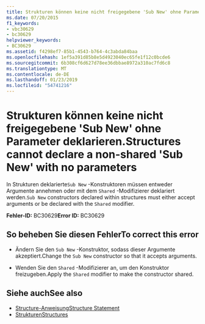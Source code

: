 ```yaml
---
title: Strukturen können keine nicht freigegebene 'Sub New' ohne Parameter deklarieren.
ms.date: 07/20/2015
f1_keywords:
- vbc30629
- bc30629
helpviewer_keywords:
- BC30629
ms.assetid: f4298ef7-85b1-4543-b764-4c3abda84baa
ms.openlocfilehash: 1ef5a391d85b8e5d4923040ec65fe1f12c0bcde6
ms.sourcegitcommit: 6b308cf6d627d78ee36dbbae8972a310ac7fd6c8
ms.translationtype: MT
ms.contentlocale: de-DE
ms.lasthandoff: 01/23/2019
ms.locfileid: "54741216"
---
```

# <a name="structures-cannot-declare-a-non-shared-sub-new-with-no-parameters"></a><span data-ttu-id="dfe92-102">Strukturen können keine nicht freigegebene 'Sub New' ohne Parameter deklarieren.</span><span class="sxs-lookup"><span data-stu-id="dfe92-102">Structures cannot declare a non-shared 'Sub New' with no parameters</span></span>
<span data-ttu-id="dfe92-103">In Strukturen deklarierte`Sub New` -Konstruktoren müssen entweder Argumente annehmen oder mit dem `Shared` -Modifizierer deklariert werden.</span><span class="sxs-lookup"><span data-stu-id="dfe92-103">`Sub New` constructors declared within structures must either accept arguments or be declared with the `Shared` modifier.</span></span>  
  
 <span data-ttu-id="dfe92-104">**Fehler-ID:** BC30629</span><span class="sxs-lookup"><span data-stu-id="dfe92-104">**Error ID:** BC30629</span></span>  
  
## <a name="to-correct-this-error"></a><span data-ttu-id="dfe92-105">So beheben Sie diesen Fehler</span><span class="sxs-lookup"><span data-stu-id="dfe92-105">To correct this error</span></span>  
  
-   <span data-ttu-id="dfe92-106">Ändern Sie den `Sub New` -Konstruktor, sodass dieser Argumente akzeptiert.</span><span class="sxs-lookup"><span data-stu-id="dfe92-106">Change the `Sub New` constructor so that it accepts arguments.</span></span>  
  
-   <span data-ttu-id="dfe92-107">Wenden Sie den `Shared` -Modifizierer an, um den Konstruktor freizugeben.</span><span class="sxs-lookup"><span data-stu-id="dfe92-107">Apply the `Shared` modifier to make the constructor shared.</span></span>  
  
## <a name="see-also"></a><span data-ttu-id="dfe92-108">Siehe auch</span><span class="sxs-lookup"><span data-stu-id="dfe92-108">See also</span></span>
- [<span data-ttu-id="dfe92-109">Structure-Anweisung</span><span class="sxs-lookup"><span data-stu-id="dfe92-109">Structure Statement</span></span>](../../visual-basic/language-reference/statements/structure-statement.md)
- [<span data-ttu-id="dfe92-110">Strukturen</span><span class="sxs-lookup"><span data-stu-id="dfe92-110">Structures</span></span>](../../visual-basic/programming-guide/language-features/data-types/structures.md)
